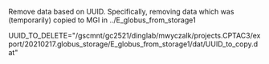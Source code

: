 Remove data based on UUID.  Specifically, removing data which was (temporarily) copied to MGI
in ../E_globus_from_storage1

UUID_TO_DELETE="/gscmnt/gc2521/dinglab/mwyczalk/projects.CPTAC3/export/20210217.globus_storage/E_globus_from_storage1/dat/UUID_to_copy.dat"

